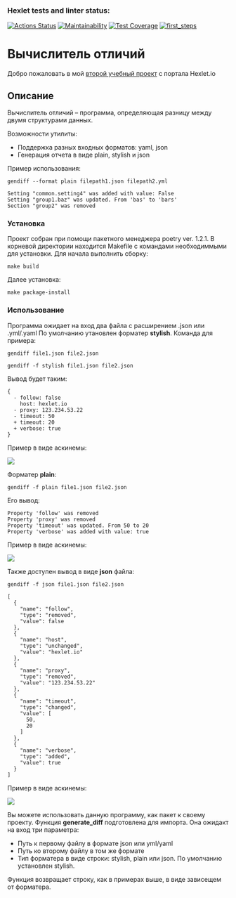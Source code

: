 ### Hexlet tests and linter status:
[![Actions Status](https://github.com/vadim-gusak/python-project-50/workflows/hexlet-check/badge.svg)](https://github.com/vadim-gusak/python-project-50/actions)
[![Maintainability](https://api.codeclimate.com/v1/badges/535aad6baa40bd73d379/maintainability)](https://codeclimate.com/github/vadim-gusak/python-project-50/maintainability)
[![Test Coverage](https://api.codeclimate.com/v1/badges/535aad6baa40bd73d379/test_coverage)](https://codeclimate.com/github/vadim-gusak/python-project-50/test_coverage)
[![first_steps](https://github.com/vadim-gusak/python-project-50/actions/workflows/main.yml/badge.svg)](https://github.com/vadim-gusak/python-project-50/actions/workflows/main.yml)
# Вычислитель отличий
Добро пожаловать в мой [второй учебный проект](https://ru.hexlet.io/programs/python/projects/50) с портала Hexlet.io
## Описание

Вычислитель отличий – программа, определяющая разницу между двумя структурами данных.

Возможности утилиты:

- Поддержка разных входных форматов: yaml, json
- Генерация отчета в виде plain, stylish и json

Пример использования:
```
gendiff --format plain filepath1.json filepath2.yml

Setting "common.setting4" was added with value: False
Setting "group1.baz" was updated. From 'bas' to 'bars'
Section "group2" was removed
```

### Установка
Проект собран при помощи пакетного менеджера poetry ver. 1.2.1. В корневой директории находится Makefile с командами необходиммыми для установки.
Для начала выполнить сборку:
```commandline
make build
```
Далее установка:
```commandline
make package-install
```
### Использование
Программа ожидает на вход два файла с расширением .json или .yml/.yaml
По умолчанию утановлен форматер **stylish**. Команда для примера:
```commandline
gendiff file1.json file2.json
```
```commandline
gendiff -f stylish file1.json file2.json
```
Вывод будет таким:
```
{
  - follow: false
    host: hexlet.io
  - proxy: 123.234.53.22
  - timeout: 50
  + timeout: 20
  + verbose: true
}
```
Пример в виде аскинемы:

<a href="https://asciinema.org/a/527492" target="_blank"><img src="https://asciinema.org/a/527492.svg" /></a>

Форматер **plain**:
```commandline
gendiff -f plain file1.json file2.json
```
Его вывод:
```
Property 'follow' was removed
Property 'proxy' was removed
Property 'timeout' was updated. From 50 to 20
Property 'verbose' was added with value: true

```
Пример в виде аскинемы:

<a href="https://asciinema.org/a/527493" target="_blank"><img src="https://asciinema.org/a/527493.svg" /></a>

Также доступен вывод в виде **json** файла:
```commandline
gendiff -f json file1.json file2.json
```
```
[
  {
    "name": "follow",
    "type": "removed",
    "value": false
  },
  {
    "name": "host",
    "type": "unchanged",
    "value": "hexlet.io"
  },
  {
    "name": "proxy",
    "type": "removed",
    "value": "123.234.53.22"
  },
  {
    "name": "timeout",
    "type": "changed",
    "value": [
      50,
      20
    ]
  },
  {
    "name": "verbose",
    "type": "added",
    "value": true
  }
]

```
Пример в виде аскинемы:

<a href="https://asciinema.org/a/527494" target="_blank"><img src="https://asciinema.org/a/527494.svg" /></a>

Вы можете использовать данную программу, как пакет к своему проекту. Функция **generate_diff** подготовлена для импорта.
Она ожидакт на вход три параметра:
- Путь к первому файлу в формате json или yml/yaml
- Путь ко второму файлу в том же формате
- Тип форматера в виде строки: stylish, plain или json. По умолчанию установлен stylish.

Функция возвращает строку, как в примерах выше, в виде зависещем от форматера.
